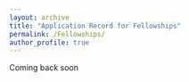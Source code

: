 ```yaml
---
layout: archive
title: "Application Record for Fellowships"
permalink: /Fellowships/
author_profile: true
---
```


Coming back soon